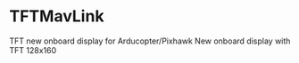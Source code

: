 # TFTMavLink
TFT  new onboard display for Arducopter/Pixhawk 
New onboard display with TFT 128x160 
